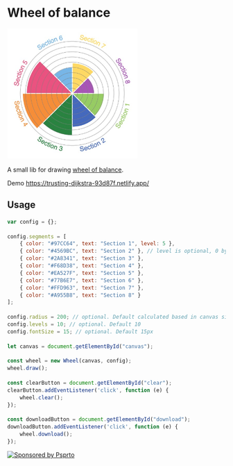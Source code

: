 # Wheel of balance

<img src="https://raw.githubusercontent.com/okolobaxa/wheel-of-balance/master/img/wheel-of-balance.jpg"  alt="Demo" width="300" height="300">

A small lib for drawing [wheel of balance](https://medium.com/thrive-global/how-does-one-become-centered-and-balanced-bb28627a4461). 

Demo https://trusting-dijkstra-93d87f.netlify.app/

## Usage

```js
var config = {};

config.segments = [
    { color: "#97CC64", text: "Section 1", level: 5 },
    { color: "#4569BC", text: "Section 2" }, // level is optional, 0 by default
    { color: "#2A8341", text: "Section 3" },
    { color: "#F68D38", text: "Section 4" },
    { color: "#EA527F", text: "Section 5" },
    { color: "#77B6E7", text: "Section 6" },
    { color: "#FFD963", text: "Section 7" },
    { color: "#A955B8", text: "Section 8" }
];

config.radius = 200; // optional. Default calculated based in canvas size
config.levels = 10; // optional. Default 10
config.fontSize = 15; // optional. Default 15px

let canvas = document.getElementById("canvas");

const wheel = new Wheel(canvas, config);
wheel.draw();

const clearButton = document.getElementById("clear");
clearButton.addEventListener('click', function (e) {
    wheel.clear();
});

const downloadButton = document.getElementById("download");
downloadButton.addEventListener('click', function (e) {
    wheel.download();
});
```


<a href="https://pspr.to/?utm_source=wheel-of-balance">
  <img src="https://static.tildacdn.com/tild3334-6466-4734-b431-373632616332/logo_transparent.png"
       alt="Sponsored by Psprto" width="100" height="100">
</a>

